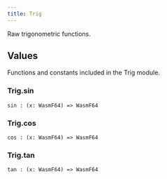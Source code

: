 ```yaml
---
title: Trig
---
```


Raw trigonometric functions.

## Values

Functions and constants included in the Trig module.

### Trig.**sin**

```grain
sin : (x: WasmF64) => WasmF64
```

### Trig.**cos**

```grain
cos : (x: WasmF64) => WasmF64
```

### Trig.**tan**

```grain
tan : (x: WasmF64) => WasmF64
```


